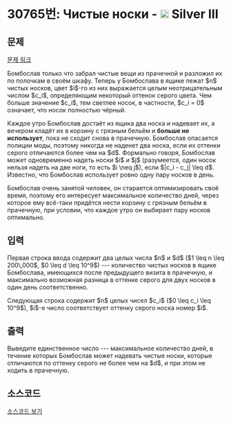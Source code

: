 # 30765번: Чистые носки - <img src="https://static.solved.ac/tier_small/8.svg" style="height:20px" /> Silver III

<!-- performance -->

<!-- 문제 제출 후 깃허브에 푸시를 했을 때 제출한 코드의 성능이 입력될 공간입니다.-->

<!-- end -->

## 문제

[문제 링크](https://boj.kr/30765)


<p>Бомбослав только что забрал чистые вещи из прачечной и разложил их по полочкам в своём шкафу. Теперь у Бомбослава в ящике лежат $n$ чистых носков, цвет $i$-го из них выражается целым неотрицательным числом $c_i$, определяющим некоторый оттенок серого цвета. Чем больше значение $c_i$, тем светлее носок, в частности, $c_i = 0$ означает, что носок полностью чёрный.</p>

<p>Каждое утро Бомбослав достаёт из ящика два носка и надевает их, а вечером кладёт их в корзину с грязным бельём и <strong>больше не использует</strong>, пока не сходит снова в прачечную. Бомбослав опасается полиции моды, поэтому никогда не наденет два носка, если их оттенки серого отличаются более чем на $d$. Формально говоря, Бомбослав может одновременно надеть носки $i$ и $j$ (разумеется, один носок нельзя надеть на две ноги, то есть $i \neq j$), если $|c_i - c_j| \leq d$. Известно, что Бомбослав использует ровно одну пару носков в день.</p>

<p>Бомбослав очень занятой человек, он старается оптимизировать своё время, поэтому его интересует максимальное количество дней, через которое ему всё-таки придётся нести корзину с грязным бельём в прачечную, при условии, что каждое утро он выбирает пару носков оптимально.</p>



## 입력


<p>Первая строка ввода содержит два целых числа $n$ и $d$ ($1 \leq n \leq 200\,000$, $0 \leq d \leq 10^9$) --- количество чистых носков в ящике Бомбослава, имеющихся после предыдущего визита в прачечную, и максимально возможная разница в оттенке серого для двух носков в один день соответственно.</p>

<p>Следующая строка содержит $n$ целых чисел $c_i$ ($0 \leq c_i \leq 10^9$), $i$-е число соответствует оттенку серого носка номер $i$.</p>



## 출력


<p>Выведите единственное число --- максимальное количество дней, в течение которых Бомбослав может надевать чистые носки, которые отличаются по оттенку серого не более чем на $d$, и при этом не ходить в прачечную.</p>



## 소스코드

[소스코드 보기](Чистые%20носки.cpp)